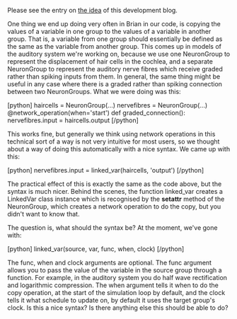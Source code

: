 <html><body><p>Please see the entry on <a href="/posts/the-idea/">the idea</a> of this development blog.

One thing we end up doing very often in Brian in our code, is copying the values of a variable in one group to the values of a variable in another group. That is, a variable from one group should essentially be defined as the same as the variable from another group. This comes up in models of the auditory system we're working on, because we use one NeuronGroup to represent the displacement of hair cells in the cochlea, and a separate NeuronGroup to represent the auditory nerve fibres which receive graded rather than spiking inputs from them. In general, the same thing might be useful in any case where there is a graded rather than spiking connection between two NeuronGroups. What we were doing was this:

[python]
haircells = NeuronGroup(...)
nervefibres = NeuronGroup(...)
@network_operation(when='start')
def graded_connection():
    nervefibres.input = haircells.output
[/python]

This works fine, but generally we think using network operations in this technical sort of a way is not very intuitive for most users, so we thought about a way of doing this automatically with a nice syntax. We came up with this:

[python]
nervefibres.input = linked_var(haircells, 'output')
[/python]

The practical effect of this is exactly the same as the code above, but the syntax is much nicer. Behind the scenes, the function linked_var creates a LinkedVar class instance which is recognised by the __setattr__ method of the NeuronGroup, which creates a network operation to do the copy, but you didn't want to know that.

The question is, what should the syntax be? At the moment, we've gone with:

[python]
linked_var(source, var, func, when, clock)
[/python]

The func, when and clock arguments are optional. The func argument allows you to pass the value of the variable in the source group through a function. For example, in the auditory system you do half wave rectification and logarithmic compression. The when argument tells it when to do the copy operation, at the start of the simulation loop by default, and the clock tells it what schedule to update on, by default it uses the target group's clock. Is this a nice syntax? Is there anything else this should be able to do?</p></body></html>
